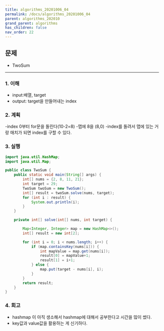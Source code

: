 ```yaml
---
title: algorithms_20201006_04
permalink: /docs/algorithms_20201006_04
parent: algorithms_202010
grand_parent: algorithms
has_children: false
nav_order: 22
---
```


## 문제

- TwoSum

---

### 1. 이해

- input:배열, target
- output: target을 만들어내는 index

### 2. 계획

-index 0부터 for문을 돌린다(10-2=8) -맵에 8을 (8,0)
-index를 돌려서 맵에 있는 거랑 매치가 되면 index를 구할 수 있다.

### 3. 실행

```java
import java.util.HashMap;
import java.util.Map;

public class TwoSum {
    public static void main(String[] args) {
        int[] nums = {2, 8, 11, 21};
        int target = 29;
        TwoSum twoSum = new TwoSum();
        int[] result = twoSum.solve(nums, target);
        for (int i : result) {
            System.out.println(i);
        }
    }

    private int[] solve(int[] nums, int target) {

        Map<Integer, Integer> map = new HashMap<>();
        int[] result = new int[2];

        for (int i = 0; i < nums.length; i++) {
            if (map.containsKey(nums[i])) {
                int mapValue = map.get(nums[i]);
                result[0] = mapValue+1;
                result[1] = i+1;
            } else {
                map.put(target - nums[i], i);
            }
        }
        return result;
    }
}
```

### 4. 회고

- hashmap 이 아직 생소해서 hashmap에 대해서 공부한다고 시간을 많이 썼다.
- key값과 value값을 활용하는 게 신기하다.
